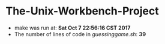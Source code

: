 # The-Unix-Workbench-Project
- make was run at:
  **Sat Oct  7 22:56:16 CST 2017**
- The number of lines of code in *guessinggame.sh*:
  **39**
